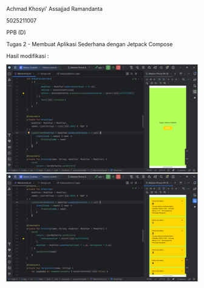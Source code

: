 Achmad Khosyi' Assajjad Ramandanta

5025211007

PPB (D)

Tugas 2 - Membuat Aplikasi Sederhana dengan Jetpack Compose


Hasil modifikasi :

![](https://raw.githubusercontent.com/Khosyi0/Tugas2-PPB-Membuat-Aplikasi-Sederhana-dengan-Jetpack-Compose/refs/heads/main/ss1.png)
![](https://raw.githubusercontent.com/Khosyi0/Tugas2-PPB-Membuat-Aplikasi-Sederhana-dengan-Jetpack-Compose/refs/heads/main/ss2.png)